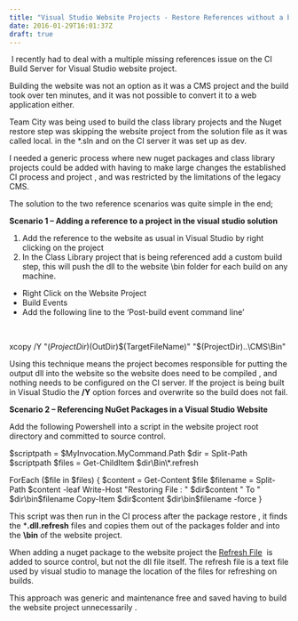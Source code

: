 ```yaml
---
title: "Visual Studio Website Projects - Restore References without a build"
date: 2016-01-29T16:01:37Z
draft: true
---
```


 I recently had to deal with a multiple missing references issue on the CI Build Server for Visual Studio website project. 

Building the website was not an option as it was a CMS project and the build took over ten minutes, and it was not possible to convert it to a web application either. 

Team City was being used to build the class library projects and the Nuget restore step was skipping the website project from the solution file as it was called local.<websitename> in the *.sln and on the CI server it was set up as dev.<websitename>

I needed a generic process where new nuget packages and class library projects could be added with having to make large changes the established CI process and project , and was restricted by the limitations of the legacy CMS.

The solution to the two reference scenarios was quite simple in the end;

**Scenario 1 – Adding a reference to a project in the visual studio solution**

1.  Add the reference to the website as usual in Visual Studio by right clicking on the project 
2.  In the Class Library project that is being referenced add a custom build step, this will push the dll to the website \\bin folder for each build on any machine.

*   Right Click on the Website Project 
*   Build Events
*   Add the following line to the ‘Post-build event command line’

               

xcopy /Y "$(ProjectDir)$(OutDir)$(TargetFileName)" "$(ProjectDir)..\\CMS\\Bin"

Using this technique means the project becomes responsible for putting the output dll into the website so the website does need to be compiled , and nothing needs to be configured on the CI server. If the project is being built in Visual Studio the **/Y** option forces and overwrite so the build does not fail.

**Scenario 2 – Referencing NuGet Packages in a Visual Studio Website**

  
Add the following Powershell into a script in the website project root directory and committed to source control.

$scriptpath = $MyInvocation.MyCommand.Path
$dir = Split-Path $scriptpath
$files = Get-ChildItem $dir\\Bin\\*.refresh

ForEach ($file in $files) { 
$content = Get-Content $file
$filename = Split-Path $content -leaf
Write-Host "Restoring File : "  $dir\$content " To " $dir\\bin\$filename
Copy-Item $dir\$content $dir\\bin\$filename -force
}

This script was then run in the CI process after the package restore , it finds the ***.dll.refresh** files and copies them out of the packages folder and into the **\\bin** of the website project.

When adding a nuget package to the website project the [Refresh File](http://stackoverflow.com/questions/4089165/what-is-a-dll-refresh-file-in-asp-net)  is added to source control, but not the dll file itself. The refresh file is a text file used by visual studio to manage the location of the files for refreshing on builds. 

This approach was generic and maintenance free and saved having to build the website project unnecessarily .
